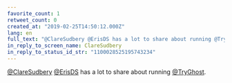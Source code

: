 ```yaml
---
favorite_count: 1
retweet_count: 0
created_at: "2019-02-25T14:50:12.000Z"
lang: en
full_text: "@ClareSudbery @ErisDS has a lot to share about running @TryGhost."
in_reply_to_screen_name: ClareSudbery
in_reply_to_status_id_str: "1100028525195743234"
---
```


[@ClareSudbery](https://twitter.com/ClareSudbery)
[@ErisDS](https://twitter.com/ErisDS) has a lot to share about running
[@TryGhost](https://twitter.com/TryGhost).
